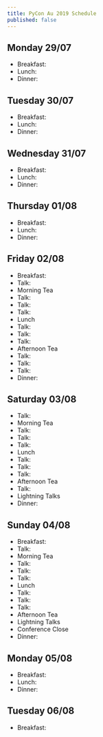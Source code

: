 ```yaml
---
title: PyCon Au 2019 Schedule
published: false
---
```

## Monday 29/07
 * Breakfast:
 * Lunch:
 * Dinner:

## Tuesday 30/07
 * Breakfast:
 * Lunch:
 * Dinner:

## Wednesday 31/07
 * Breakfast:
 * Lunch:
 * Dinner:

## Thursday 01/08
 * Breakfast:
 * Lunch:
 * Dinner:

## Friday 02/08
 * Breakfast:
 * Talk:
 * Morning Tea
 * Talk:
 * Talk:
 * Talk:
 * Lunch
 * Talk:
 * Talk:
 * Talk:
 * Afternoon Tea
 * Talk:
 * Talk:
 * Talk:
 * Dinner:

## Saturday 03/08
 * Talk:
 * Morning Tea
 * Talk:
 * Talk:
 * Talk:
 * Lunch
 * Talk:
 * Talk:
 * Talk:
 * Afternoon Tea
 * Talk:
 * Lightning Talks
 * Dinner:

## Sunday 04/08
 * Breakfast:
 * Talk:
 * Morning Tea
 * Talk:
 * Talk:
 * Talk:
 * Lunch
 * Talk:
 * Talk:
 * Talk:
 * Afternoon Tea
 * Lightning Talks
 * Conference Close
 * Dinner:

## Monday 05/08
 * Breakfast:
 * Lunch:
 * Dinner:

## Tuesday 06/08
 * Breakfast:

